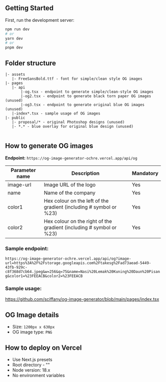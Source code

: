 ## Getting Started

First, run the development server:

```bash
npm run dev
# or
yarn dev
# or
pnpm dev
```

## Folder structure 
```
|- assets
   |- FreeSansBold.ttf - font for simple/clean style OG images
|- pages
   |- api
       |-og.tsx - endpoint to generate simple/clean-style OG images
       |-og2.tsx - endpoint to generate black torn paper OG images (unused)
       |-og3.tsx - endpoint to generate original blue OG images (unused)
   |-index*.tsx - sample usage of OG images
|- public
   |- proposal/* - original Photoshop designs (unused)
   |- *.* - blue overlay for original blue design (unused)
       
```

## How to generate OG images

**Endpoint:** `https://og-image-generator-ochre.vercel.app/api/og`

| Parameter name | Description                         | Mandatory |
|----------------|-------------------------------------|-----------|
| image-url      | Image URL of the logo               | Yes       |
| name           | Name of the company                 | Yes       |
| color1         | Hex colour on the left of the gradient (including # symbol or %23)  | Yes       |
| color2         | Hex colour on the right of the gradient (including # symbol or %23) | Yes       |

### Sample endpoint:

`https://og-image-generator-ochre.vercel.app/api/og?image-url=https%3A%2F%2Fstorage.googleapis.com%2Ftakesg%2Fad73aead-5449-43fb-929c-c8f368d7cb64.jpeg&w=256&q=75&name=Nasi%20Lemak%20Kuning%20Daun%20Pisang&color1=%23FEEACB&color2=%23FEEACB`

### Sample usage:
https://github.com/sciffany/og-image-generator/blob/main/pages/index.tsx

## OG Image details

- Size: `1200px x 630px`
- OG image type: `PNG`

## How to deploy on Vercel
- Use Next.js presets
- Root directory - ""
- Node version: 18.x
- No environment variables
